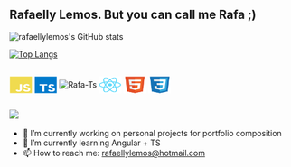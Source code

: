 ## Rafaelly Lemos. But you can call me Rafa ;)

![rafaellylemos's GitHub stats](https://github-readme-stats.vercel.app/api?username=rafaellylemos&show_icons=true&theme=dracula)

[![Top Langs](https://github-readme-stats.vercel.app/api/top-langs/?username=rafaellylemos&layout=compact)](https://github.com/rafaellylemos/github-readme-stats)

<div style="display: inline_block"><br>
  <img align="center" alt="Rafa-Js" height="30" width="40" src="https://raw.githubusercontent.com/devicons/devicon/master/icons/javascript/javascript-plain.svg">
  <img align="center" alt="Rafa-Ts" height="30" width="40" src="https://raw.githubusercontent.com/devicons/devicon/master/icons/typescript/typescript-plain.svg">
  <img align="center" alt="Rafa-Ts" height="30" width="40" src="https://cdn.jsdelivr.net/gh/devicons/devicon/icons/angularjs/angularjs-original.svg" />
  <img align="center" alt="Rafa-React" height="30" width="40" src="https://raw.githubusercontent.com/devicons/devicon/master/icons/react/react-original.svg">
  <img align="center" alt="Rafa-HTML" height="30" width="40" src="https://raw.githubusercontent.com/devicons/devicon/master/icons/html5/html5-original.svg">
  <img align="center" alt="Rafa-CSS" height="30" width="40" src="https://raw.githubusercontent.com/devicons/devicon/master/icons/css3/css3-original.svg">
</div>
  
  ##
 
<div> 
  <a href="https://www.linkedin.com/in/rafaelly-lemos/" target="_blank"><img src="https://img.shields.io/badge/LinkedIn-FF0000?style=for-the-badge&logo=linkedin&logoColor=white" target="_blank"></a>


- 🔭 I’m currently working on personal projects for portfolio composition
- 🌱 I’m currently learning Angular + TS
- 📫 How to reach me: rafaellylemos@hotmail.com
